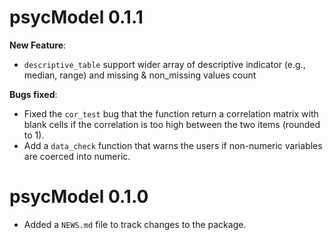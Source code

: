 # psycModel 0.1.1
**New Feature**: 
* `descriptive_table` support wider array of descriptive indicator (e.g., median, range) and missing & non_missing values count

**Bugs fixed**: 
* Fixed the `cor_test` bug that the function return a correlation matrix with blank cells if the correlation is too high between the two items (rounded to 1). 
* Add a `data_check` function that warns the users if non-numeric variables are coerced into numeric. 

# psycModel 0.1.0

* Added a `NEWS.md` file to track changes to the package.


